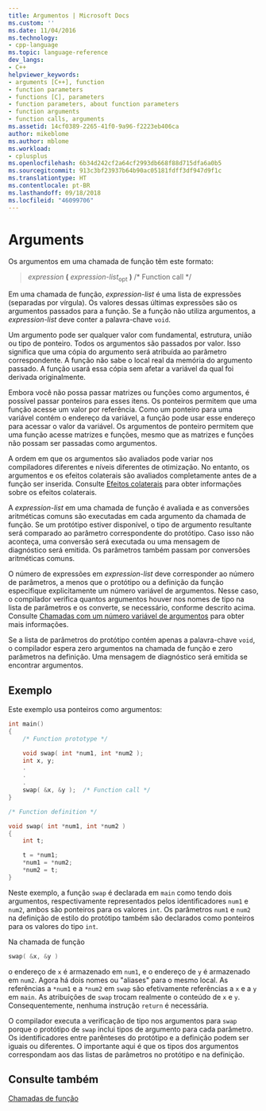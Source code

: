 ```yaml
---
title: Argumentos | Microsoft Docs
ms.custom: ''
ms.date: 11/04/2016
ms.technology:
- cpp-language
ms.topic: language-reference
dev_langs:
- C++
helpviewer_keywords:
- arguments [C++], function
- function parameters
- functions [C], parameters
- function parameters, about function parameters
- function arguments
- function calls, arguments
ms.assetid: 14cf0389-2265-41f0-9a96-f2223eb406ca
author: mikeblome
ms.author: mblome
ms.workload:
- cplusplus
ms.openlocfilehash: 6b34d242cf2a64cf2993db668f88d715dfa6a0b5
ms.sourcegitcommit: 913c3bf23937b64b90ac05181fdff3df947d9f1c
ms.translationtype: HT
ms.contentlocale: pt-BR
ms.lasthandoff: 09/18/2018
ms.locfileid: "46099706"
---
```

# <a name="arguments"></a>Arguments

Os argumentos em uma chamada de função têm este formato:

> *expression* **(** *expression-list*<SUB>opt</SUB> **)**  /* Function call */

Em uma chamada de função, *expression-list* é uma lista de expressões (separadas por vírgula). Os valores dessas últimas expressões são os argumentos passados para a função. Se a função não utiliza argumentos, a *expression-list* deve conter a palavra-chave `void`.

Um argumento pode ser qualquer valor com fundamental, estrutura, união ou tipo de ponteiro. Todos os argumentos são passados por valor. Isso significa que uma cópia do argumento será atribuída ao parâmetro correspondente. A função não sabe o local real da memória do argumento passado. A função usará essa cópia sem afetar a variável da qual foi derivada originalmente.

Embora você não possa passar matrizes ou funções como argumentos, é possível passar ponteiros para esses itens. Os ponteiros permitem que uma função acesse um valor por referência. Como um ponteiro para uma variável contém o endereço da variável, a função pode usar esse endereço para acessar o valor da variável. Os argumentos de ponteiro permitem que uma função acesse matrizes e funções, mesmo que as matrizes e funções não possam ser passadas como argumentos.

A ordem em que os argumentos são avaliados pode variar nos compiladores diferentes e níveis diferentes de otimização. No entanto, os argumentos e os efeitos colaterais são avaliados completamente antes de a função ser inserida. Consulte [Efeitos colaterais](../c-language/side-effects.md) para obter informações sobre os efeitos colaterais.

A *expression-list* em uma chamada de função é avaliada e as conversões aritméticas comuns são executadas em cada argumento da chamada de função. Se um protótipo estiver disponível, o tipo de argumento resultante será comparado ao parâmetro correspondente do protótipo. Caso isso não aconteça, uma conversão será executada ou uma mensagem de diagnóstico será emitida. Os parâmetros também passam por conversões aritméticas comuns.

O número de expressões em *expression-list* deve corresponder ao número de parâmetros, a menos que o protótipo ou a definição da função especifique explicitamente um número variável de argumentos. Nesse caso, o compilador verifica quantos argumentos houver nos nomes de tipo na lista de parâmetros e os converte, se necessário, conforme descrito acima. Consulte [Chamadas com um número variável de argumentos](../c-language/calls-with-a-variable-number-of-arguments.md) para obter mais informações.

Se a lista de parâmetros do protótipo contém apenas a palavra-chave `void`, o compilador espera zero argumentos na chamada de função e zero parâmetros na definição. Uma mensagem de diagnóstico será emitida se encontrar argumentos.

## <a name="example"></a>Exemplo

Este exemplo usa ponteiros como argumentos:

```C
int main()
{
    /* Function prototype */

    void swap( int *num1, int *num2 );
    int x, y;
    .
    .
    .
    swap( &x, &y );  /* Function call */
}

/* Function definition */

void swap( int *num1, int *num2 )
{
    int t;

    t = *num1;
    *num1 = *num2;
    *num2 = t;
}
```

Neste exemplo, a função `swap` é declarada em `main` como tendo dois argumentos, respectivamente representados pelos identificadores `num1` e `num2`, ambos são ponteiros para os valores `int`. Os parâmetros `num1` e `num2` na definição de estilo do protótipo também são declarados como ponteiros para os valores do tipo `int`.

Na chamada de função

```C
swap( &x, &y )
```

o endereço de `x` é armazenado em `num1`, e o endereço de `y` é armazenado em `num2`. Agora há dois nomes ou "aliases" para o mesmo local. As referências a `*num1` e a `*num2` em `swap` são efetivamente referências a `x` e a `y` em `main`. As atribuições de `swap` trocam realmente o conteúdo de `x` e `y`. Consequentemente, nenhuma instrução `return` é necessária.

O compilador executa a verificação de tipo nos argumentos para `swap` porque o protótipo de `swap` inclui tipos de argumento para cada parâmetro. Os identificadores entre parênteses do protótipo e a definição podem ser iguais ou diferentes. O importante aqui é que os tipos dos argumentos correspondam aos das listas de parâmetros no protótipo e na definição.

## <a name="see-also"></a>Consulte também

[Chamadas de função](../c-language/function-calls.md)